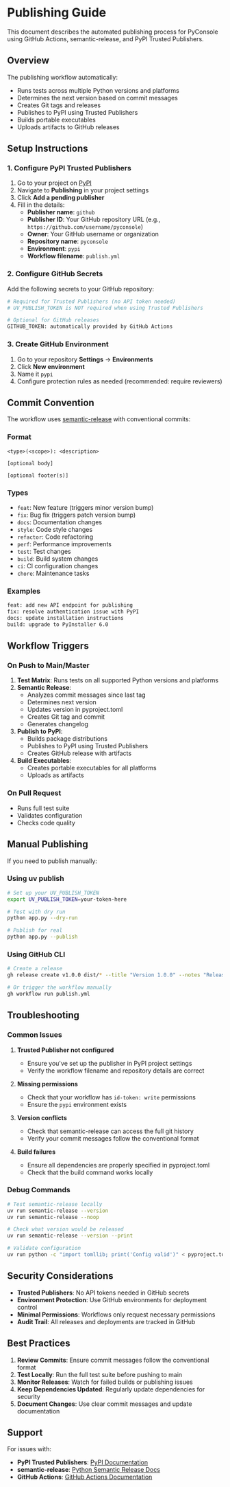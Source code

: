 # Publishing Guide

This document describes the automated publishing process for PyConsole using GitHub Actions, semantic-release, and PyPI Trusted Publishers.

## Overview

The publishing workflow automatically:
- Runs tests across multiple Python versions and platforms
- Determines the next version based on commit messages
- Creates Git tags and releases
- Publishes to PyPI using Trusted Publishers
- Builds portable executables
- Uploads artifacts to GitHub releases

## Setup Instructions

### 1. Configure PyPI Trusted Publishers

1. Go to your project on [PyPI](https://pypi.org/)
2. Navigate to **Publishing** in your project settings
3. Click **Add a pending publisher**
4. Fill in the details:
   - **Publisher name**: `github`
   - **Publisher ID**: Your GitHub repository URL (e.g., `https://github.com/username/pyconsole`)
   - **Owner**: Your GitHub username or organization
   - **Repository name**: `pyconsole`
   - **Environment**: `pypi`
   - **Workflow filename**: `publish.yml`

### 2. Configure GitHub Secrets

Add the following secrets to your GitHub repository:

```bash
# Required for Trusted Publishers (no API token needed)
# UV_PUBLISH_TOKEN is NOT required when using Trusted Publishers

# Optional for GitHub releases
GITHUB_TOKEN: automatically provided by GitHub Actions
```

### 3. Create GitHub Environment

1. Go to your repository **Settings** → **Environments**
2. Click **New environment**
3. Name it `pypi`
4. Configure protection rules as needed (recommended: require reviewers)

## Commit Convention

The workflow uses [semantic-release](https://python-semantic-release.readthedocs.io/) with conventional commits:

### Format
```
<type>(<scope>): <description>

[optional body]

[optional footer(s)]
```

### Types
- `feat`: New feature (triggers minor version bump)
- `fix`: Bug fix (triggers patch version bump)
- `docs`: Documentation changes
- `style`: Code style changes
- `refactor`: Code refactoring
- `perf`: Performance improvements
- `test`: Test changes
- `build`: Build system changes
- `ci`: CI configuration changes
- `chore`: Maintenance tasks

### Examples
```bash
feat: add new API endpoint for publishing
fix: resolve authentication issue with PyPI
docs: update installation instructions
build: upgrade to PyInstaller 6.0
```

## Workflow Triggers

### On Push to Main/Master
1. **Test Matrix**: Runs tests on all supported Python versions and platforms
2. **Semantic Release**:
   - Analyzes commit messages since last tag
   - Determines next version
   - Updates version in pyproject.toml
   - Creates Git tag and commit
   - Generates changelog
3. **Publish to PyPI**:
   - Builds package distributions
   - Publishes to PyPI using Trusted Publishers
   - Creates GitHub release with artifacts
4. **Build Executables**:
   - Creates portable executables for all platforms
   - Uploads as artifacts

### On Pull Request
- Runs full test suite
- Validates configuration
- Checks code quality

## Manual Publishing

If you need to publish manually:

### Using uv publish
```bash
# Set up your UV_PUBLISH_TOKEN
export UV_PUBLISH_TOKEN=your-token-here

# Test with dry run
python app.py --dry-run

# Publish for real
python app.py --publish
```

### Using GitHub CLI
```bash
# Create a release
gh release create v1.0.0 dist/* --title "Version 1.0.0" --notes "Release notes here"

# Or trigger the workflow manually
gh workflow run publish.yml
```

## Troubleshooting

### Common Issues

1. **Trusted Publisher not configured**
   - Ensure you've set up the publisher in PyPI project settings
   - Verify the workflow filename and repository details are correct

2. **Missing permissions**
   - Check that your workflow has `id-token: write` permissions
   - Ensure the `pypi` environment exists

3. **Version conflicts**
   - Check that semantic-release can access the full git history
   - Verify your commit messages follow the conventional format

4. **Build failures**
   - Ensure all dependencies are properly specified in pyproject.toml
   - Check that the build command works locally

### Debug Commands

```bash
# Test semantic-release locally
uv run semantic-release --version
uv run semantic-release --noop

# Check what version would be released
uv run semantic-release --version --print

# Validate configuration
uv run python -c "import tomllib; print('Config valid')" < pyproject.toml
```

## Security Considerations

- **Trusted Publishers**: No API tokens needed in GitHub secrets
- **Environment Protection**: Use GitHub environments for deployment control
- **Minimal Permissions**: Workflows only request necessary permissions
- **Audit Trail**: All releases and deployments are tracked in GitHub

## Best Practices

1. **Review Commits**: Ensure commit messages follow the conventional format
2. **Test Locally**: Run the full test suite before pushing to main
3. **Monitor Releases**: Watch for failed builds or publishing issues
4. **Keep Dependencies Updated**: Regularly update dependencies for security
5. **Document Changes**: Use clear commit messages and update documentation

## Support

For issues with:
- **PyPI Trusted Publishers**: [PyPI Documentation](https://docs.pypi.org/trusted-publishers/)
- **semantic-release**: [Python Semantic Release Docs](https://python-semantic-release.readthedocs.io/)
- **GitHub Actions**: [GitHub Actions Documentation](https://docs.github.com/en/actions)